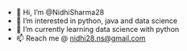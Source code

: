 - 👋 Hi, I’m @NidhiSharma28
- 👀 I’m interested in python, java and data science
- 🌱 I’m currently learning data science with python
- 📫 Reach me @ nidhi28.ns@gmail.com

<!---
NidhiSharma28/NidhiSharma28 is a ✨ special ✨ repository because its `README.md` (this file) appears on your GitHub profile.
You can click the Preview link to take a look at your changes.
--->
